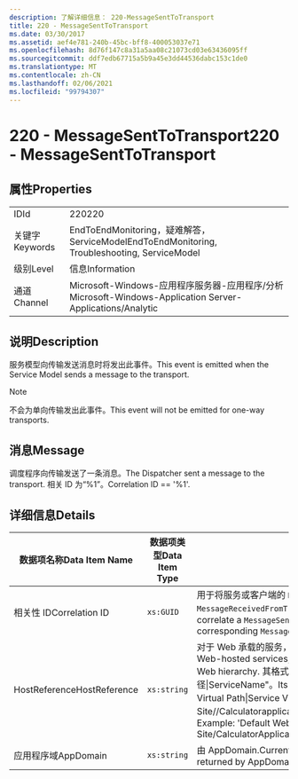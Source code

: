 ```yaml
---
description: 了解详细信息： 220-MessageSentToTransport
title: 220 - MessageSentToTransport
ms.date: 03/30/2017
ms.assetid: aef4e781-240b-45bc-bff8-400053037e71
ms.openlocfilehash: 8d76f147c8a31a5aa08c21073cd03e63436095ff
ms.sourcegitcommit: ddf7edb67715a5b9a45e3dd44536dabc153c1de0
ms.translationtype: MT
ms.contentlocale: zh-CN
ms.lasthandoff: 02/06/2021
ms.locfileid: "99794307"
---
```

# <a name="220---messagesenttotransport"></a><span data-ttu-id="c7d74-103">220 - MessageSentToTransport</span><span class="sxs-lookup"><span data-stu-id="c7d74-103">220 - MessageSentToTransport</span></span>

## <a name="properties"></a><span data-ttu-id="c7d74-104">属性</span><span class="sxs-lookup"><span data-stu-id="c7d74-104">Properties</span></span>  
  
|||  
|-|-|  
|<span data-ttu-id="c7d74-105">ID</span><span class="sxs-lookup"><span data-stu-id="c7d74-105">Id</span></span>|<span data-ttu-id="c7d74-106">220</span><span class="sxs-lookup"><span data-stu-id="c7d74-106">220</span></span>|  
|<span data-ttu-id="c7d74-107">关键字</span><span class="sxs-lookup"><span data-stu-id="c7d74-107">Keywords</span></span>|<span data-ttu-id="c7d74-108">EndToEndMonitoring，疑难解答，ServiceModel</span><span class="sxs-lookup"><span data-stu-id="c7d74-108">EndToEndMonitoring, Troubleshooting, ServiceModel</span></span>|  
|<span data-ttu-id="c7d74-109">级别</span><span class="sxs-lookup"><span data-stu-id="c7d74-109">Level</span></span>|<span data-ttu-id="c7d74-110">信息</span><span class="sxs-lookup"><span data-stu-id="c7d74-110">Information</span></span>|  
|<span data-ttu-id="c7d74-111">通道</span><span class="sxs-lookup"><span data-stu-id="c7d74-111">Channel</span></span>|<span data-ttu-id="c7d74-112">Microsoft-Windows-应用程序服务器-应用程序/分析</span><span class="sxs-lookup"><span data-stu-id="c7d74-112">Microsoft-Windows-Application Server-Applications/Analytic</span></span>|  
  
## <a name="description"></a><span data-ttu-id="c7d74-113">说明</span><span class="sxs-lookup"><span data-stu-id="c7d74-113">Description</span></span>  

 <span data-ttu-id="c7d74-114">服务模型向传输发送消息时将发出此事件。</span><span class="sxs-lookup"><span data-stu-id="c7d74-114">This event is emitted when the Service Model sends a message to the transport.</span></span>  
  
> [!NOTE]
> <span data-ttu-id="c7d74-115">不会为单向传输发出此事件。</span><span class="sxs-lookup"><span data-stu-id="c7d74-115">This event will not be emitted for one-way transports.</span></span>  
  
## <a name="message"></a><span data-ttu-id="c7d74-116">消息</span><span class="sxs-lookup"><span data-stu-id="c7d74-116">Message</span></span>  

 <span data-ttu-id="c7d74-117">调度程序向传输发送了一条消息。</span><span class="sxs-lookup"><span data-stu-id="c7d74-117">The Dispatcher sent a message to the transport.</span></span> <span data-ttu-id="c7d74-118">相关 ID 为“%1”。</span><span class="sxs-lookup"><span data-stu-id="c7d74-118">Correlation ID == '%1'.</span></span>  
  
## <a name="details"></a><span data-ttu-id="c7d74-119">详细信息</span><span class="sxs-lookup"><span data-stu-id="c7d74-119">Details</span></span>  
  
|<span data-ttu-id="c7d74-120">数据项名称</span><span class="sxs-lookup"><span data-stu-id="c7d74-120">Data Item Name</span></span>|<span data-ttu-id="c7d74-121">数据项类型</span><span class="sxs-lookup"><span data-stu-id="c7d74-121">Data Item Type</span></span>|<span data-ttu-id="c7d74-122">说明</span><span class="sxs-lookup"><span data-stu-id="c7d74-122">Description</span></span>|  
|--------------------|--------------------|-----------------|  
|<span data-ttu-id="c7d74-123">相关性 ID</span><span class="sxs-lookup"><span data-stu-id="c7d74-123">Correlation ID</span></span>|`xs:GUID`|<span data-ttu-id="c7d74-124">用于将服务或客户端的 `MessageSentToTransport` 事件与另一端的对应 `MessageReceivedFromTransport` 相关的活动 ID。</span><span class="sxs-lookup"><span data-stu-id="c7d74-124">The activity ID used to correlate a `MessageSentToTransport` event from a service or client to its corresponding `MessageReceivedFromTransport` on the other end.</span></span>|  
|<span data-ttu-id="c7d74-125">HostReference</span><span class="sxs-lookup"><span data-stu-id="c7d74-125">HostReference</span></span>|`xs:string`|<span data-ttu-id="c7d74-126">对于 Web 承载的服务，此字段唯一标识 Web 层次结构中的服务。</span><span class="sxs-lookup"><span data-stu-id="c7d74-126">For Web-hosted services, this field uniquely identifies the service in the Web hierarchy.</span></span> <span data-ttu-id="c7d74-127">其格式定义为 "网站名称应用程序虚拟路径&#124;服务虚拟路径&#124;ServiceName"。</span><span class="sxs-lookup"><span data-stu-id="c7d74-127">Its format is defined as 'Web Site Name Application Virtual Path&#124;Service Virtual Path&#124;ServiceName'.</span></span> <span data-ttu-id="c7d74-128">示例： "Default Web Site//Calculatorapplication&#124;/CalculatorService.svc&#124;CalculatorService"。</span><span class="sxs-lookup"><span data-stu-id="c7d74-128">Example: 'Default Web Site/CalculatorApplication&#124;/CalculatorService.svc&#124;CalculatorService'.</span></span>|  
|<span data-ttu-id="c7d74-129">应用程序域</span><span class="sxs-lookup"><span data-stu-id="c7d74-129">AppDomain</span></span>|`xs:string`|<span data-ttu-id="c7d74-130">由 AppDomain.CurrentDomain.FriendlyName 返回的字符串。</span><span class="sxs-lookup"><span data-stu-id="c7d74-130">The string returned by AppDomain.CurrentDomain.FriendlyName.</span></span>|
